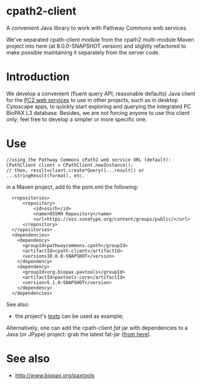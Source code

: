 # cpath2-client

A convenient Java library to work with Pathway Commons web services.

We've separated cpath-client module from the cpath2 multi-module Maven project into here (at 8.0.0-SNAPSHOT version) 
and slightly refactored to make possible maintaining it separately from the server code.


# Introduction #

We develop a convenient (fluent query API, reasonable defaults) Java client for the [PC2 web services](http://www.pathwaycommons.org/pc2/) to use in other projects, such as in desktop Cytoscape apps, to quickly start exploring and querying the integrated PC BioPAX L3 database. Besides, we are not forcing anyone to use this client only; feel free to develop a simpler or more specific one.

# Use #

```
//using the Pathway Commons cPath2 web service URL (default):
CPathClient client = CPathClient.newInstance();
// then, result=client.create*Query()...result() or ...stringResult(format), etc.
```

in a Maven project, add to the pom.xml the following:

```
  <repositories>
	  <repository>
		  <id>ossrh</id>
		  <name>OSSRH Repository</name>
		  <url>https://oss.sonatype.org/content/groups/public/</url>
	  </repository>
  </repositories>
  <dependencies>
    <dependency>
      <groupId>pathwaycommons.cpath</groupId>
      <artifactId>cpath-client</artifactId>
      <version>10.0.0-SNAPSHOT</version>
    </dependency>
    <dependency>
      <groupId>org.biopax.paxtools</groupId>
      <artifactId>paxtools-core</artifactId>
      <version>5.1.0-SNAPSHOT</version>
    </dependency>
  </dependencies>
```

See also:
* the project's [tests](https://github.com/PathwayCommons/cpath2-client/blob/master/src/test/java/cpath/client/CPathClientTest.java) can be used as example;
  
Alternatively, one can add the cpath-client _fat_ jar with dependencies to a Java (or JPype) project: grab the latest fat-jar ([from here](https://oss.sonatype.org/content/groups/public/pathwaycommons/cpath/cpath-client/)).


# See also #
  * http://www.biopax.org/paxtools
  
